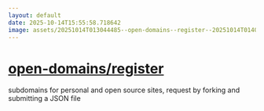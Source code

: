 ```yaml
---
layout: default
date: 2025-10-14T15:55:58.718642
image: assets/20251014T013044485--open-domains--register--20251014T014050287--cropped.png
---
```


# [open-domains/register](https://github.com/open-domains/register)

subdomains for personal and open source sites, request by forking and submitting a JSON file
